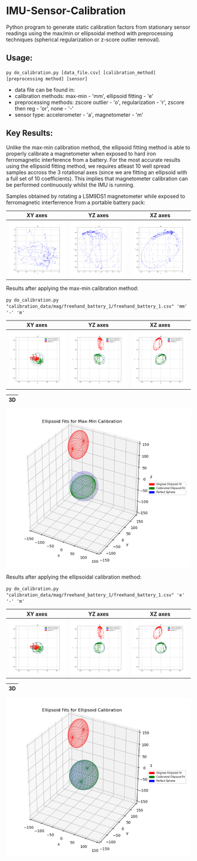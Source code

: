 # IMU-Sensor-Calibration
Python program to generate static calibration factors from stationary sensor readings using the max/min or ellipsoidal method with preprocessing techniques (spherical regularization or z-score outlier removal). 

## Usage:
  `py do_calibration.py [data_file.csv] [calibration_method] [preprocessing method] [sensor]`
<p></p>
<ul> 
  <li>data file can be found in: </li>
  <li>calibration methods: max-min - 'mm', ellipsoid fitting - 'e' </li>
  <li>preprocessing methods: zscore outlier - 'o', regularization - 'r', zscore then reg - 'or', none - '-' </li>
  <li>sensor type: accelerometer - 'a', magnetometer - 'm' </li>
</ul>

## Key Results:
Unlike the max-min calibration method, the ellipsoid fitting method is able to properly calibrate a magnetometer when exposed to hard iron ferromagnetic interference from a battery. For the most accurate results using the ellipsoid fitting method, we requires atleast 10 well spread samples accross the 3 rotational axes (since we are fitting an ellipsoid with a full set of 10 coefficients). This implies that magnetometer calibration can be performed continuously whilst the IMU is running. 

Samples obtained by rotating a LSM9DS1 magnetometer while exposed to ferromagnetic interferrence from a portable battery pack:

XY axes             |  YZ axes             | XZ axes             
:-------------------------:|:-------------------------:|:-------------------------:
![](https://raw.githubusercontent.com/Jon-bon-Jono/IMU-Sensor-Calibration/main/calibration_data/mag/freehand_battery_1/freehand_battery_1_XY.png)  | ![](https://raw.githubusercontent.com/Jon-bon-Jono/IMU-Sensor-Calibration/main/calibration_data/mag/freehand_battery_1/freehand_battery_1_YZ.png)  | ![](https://raw.githubusercontent.com/Jon-bon-Jono/IMU-Sensor-Calibration/main/calibration_data/mag/freehand_battery_1/freehand_battery_1_XZ.png)

Results after applying the max-min calibration method:
 
 
  `py do_calibration.py "calibration_data/mag/freehand_battery_1/freehand_battery_1.csv" 'mm' '-' 'm'`

XY axes             |  YZ axes             | XZ axes             
:-------------------------:|:-------------------------:|:-------------------------:
![](https://raw.githubusercontent.com/Jon-bon-Jono/IMU-Sensor-Calibration/main/calibration_data/mag/freehand_battery_1/freehand_battery_1_XY_mm.png)  | ![](https://raw.githubusercontent.com/Jon-bon-Jono/IMU-Sensor-Calibration/main/calibration_data/mag/freehand_battery_1/freehand_battery_1_YZ_mm.png)  | ![](https://raw.githubusercontent.com/Jon-bon-Jono/IMU-Sensor-Calibration/main/calibration_data/mag/freehand_battery_1/freehand_battery_1_XZ_mm.png)


3D |
:-------------------------:|
![](https://raw.githubusercontent.com/Jon-bon-Jono/IMU-Sensor-Calibration/main/calibration_data/mag/freehand_battery_1/Figure_mm.png)

Results after applying the ellipsoidal calibration method:


  `py do_calibration.py "calibration_data/mag/freehand_battery_1/freehand_battery_1.csv" 'e' '-' 'm'`

XY axes             |  YZ axes             | XZ axes             
:-------------------------:|:-------------------------:|:-------------------------:
![](https://raw.githubusercontent.com/Jon-bon-Jono/IMU-Sensor-Calibration/main/calibration_data/mag/freehand_battery_1/freehand_battery_1_XY_e.png)  | ![](https://raw.githubusercontent.com/Jon-bon-Jono/IMU-Sensor-Calibration/main/calibration_data/mag/freehand_battery_1/freehand_battery_1_YZ_e.png)  | ![](https://raw.githubusercontent.com/Jon-bon-Jono/IMU-Sensor-Calibration/main/calibration_data/mag/freehand_battery_1/freehand_battery_1_XZ_e.png)

3D |
:-------------------------:|
![](https://raw.githubusercontent.com/Jon-bon-Jono/IMU-Sensor-Calibration/main/calibration_data/mag/freehand_battery_1/Figure_e.png)
